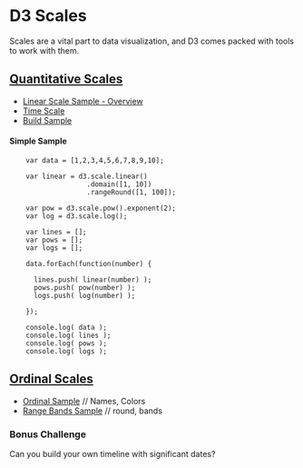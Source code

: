 D3 Scales
=========
Scales are a vital part to data visualization, and D3 comes packed with tools to work with them.

[Quantitative Scales](https://github.com/mbostock/d3/wiki/Quantitative-Scales)
---------------------
* [Linear Scale Sample - Overview](http://jsbin.com/qaqesi/9/quiet)
* [Time Scale](http://jsbin.com/liqago/4/quiet)
* [Build Sample](http://jsbin.com/qaqesi/1/edit)

#### Simple Sample

        var data = [1,2,3,4,5,6,7,8,9,10];
        
        var linear = d3.scale.linear() 
                       .domain([1, 10]) 
                       .rangeRound([1, 100]);   
        
        var pow = d3.scale.pow().exponent(2);
        var log = d3.scale.log();
        
        var lines = [];
        var pows = [];
        var logs = [];
        
        data.forEach(function(number) {
          
          lines.push( linear(number) );
          pows.push( pow(number) );
          logs.push( log(number) );
          
        });
        
        console.log( data );
        console.log( lines );
        console.log( pows );
        console.log( logs );


[Ordinal Scales](https://github.com/mbostock/d3/wiki/Ordinal-Scales)
---------------------
* [Ordinal Sample]()       // Names, Colors
* [Range Bands Sample]()   // round, bands


### Bonus Challenge
Can you build your own timeline with significant dates?

